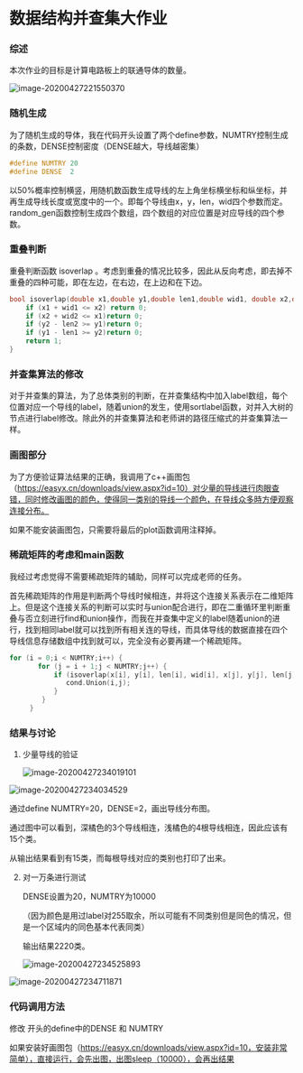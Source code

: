 # 数据结构并查集大作业

### 综述

本次作业的目标是计算电路板上的联通导体的数量。

![image-20200427221550370](C:\Users\admin\AppData\Roaming\Typora\typora-user-images\image-20200427221550370.png)

### 随机生成

为了随机生成的导体，我在代码开头设置了两个define参数，NUMTRY控制生成的条数，DENSE控制密度（DENSE越大，导线越密集）

```c++
#define NUMTRY 20
#define DENSE  2
```

以50%概率控制横竖，用随机数函数生成导线的左上角坐标横坐标和纵坐标，并再生成导线长度或宽度中的一个。即每个导线由x，y，len，wid四个参数而定。random_gen函数控制生成四个数组，四个数组的对应位置是对应导线的四个参数。

### 重叠判断

重叠判断函数 isoverlap 。考虑到重叠的情况比较多，因此从反向考虑，即去掉不重叠的四种可能，即在左边，在右边，在上边和在下边。

```c++
bool isoverlap(double x1,double y1,double len1,double wid1, double x2,double y2,double len2,double wid2 ){
    if (x1 + wid1 <= x2) return 0;
    if (x2 + wid2 <= x1)return 0;
    if (y2 - len2 >= y1)return 0;
    if (y1 - len1 >= y2)return 0;
    return 1;
}
```

### 并查集算法的修改

对于并查集的算法，为了总体类别的判断，在并查集结构中加入label数组，每个位置对应一个导线的label，随着union的发生，使用sortlabel函数，对并入大树的节点进行label修改。除此外的并查集算法和老师讲的路径压缩式的并查集算法一样。

### 画图部分

为了方便验证算法结果的正确，我调用了c++画图包（https://easyx.cn/downloads/view.aspx?id=10）对少量的导线进行肉眼查错，同时修改画图的颜色，使得同一类别的导线一个颜色，在导线众多時方便观察连接分布。

如果不能安装画图包，只需要将最后的plot函数调用注释掉。

### 稀疏矩阵的考虑和main函数

我经过考虑觉得不需要稀疏矩阵的辅助，同样可以完成老师的任务。

首先稀疏矩阵的作用是判断两个导线时候相连，并将这个连接关系表示在二维矩阵上。但是这个连接关系的判断可以实时与union配合进行，即在二重循环里判断重叠与否立刻进行find和union操作，而我在并查集中定义的label随着union的进行，找到相同label就可以找到所有相关连的导线，而具体导线的数据直接在四个导线信息存储数组中找到就可以，完全没有必要再建一个稀疏矩阵。

```c++
for (i = 0;i < NUMTRY;i++) {
       for (j = i + 1;j < NUMTRY;j++) {
           if (isoverlap(x[i], y[i], len[i], wid[i], x[j], y[j], len[j], wid[j])&& cond.Different(i, j)) {
              cond.Union(i,j);
           }
        }
     }
```

### 结果与讨论

1. 少量导线的验证

   ![image-20200427234019101](C:\Users\admin\AppData\Roaming\Typora\typora-user-images\image-20200427234019101.png)

![image-20200427234034529](C:\Users\admin\AppData\Roaming\Typora\typora-user-images\image-20200427234034529.png)

通过define NUMTRY=20，DENSE=2，画出导线分布图。

通过图中可以看到，深橘色的3个导线相连，浅橘色的4根导线相连，因此应该有15个类。

从输出结果看到有15类，而每根导线对应的类别也打印了出来。

2. 对一万条进行测试

   DENSE设置为20，NUMTRY为10000

   （因为颜色是用过label对255取余，所以可能有不同类别但是同色的情况，但是一个区域内的同色基本代表同类）

   输出结果2220类。

   ![image-20200427234525893](C:\Users\admin\AppData\Roaming\Typora\typora-user-images\image-20200427234525893.png)

![image-20200427234711871](C:\Users\admin\AppData\Roaming\Typora\typora-user-images\image-20200427234711871.png)

### 代码调用方法

修改 开头的define中的DENSE 和 NUMTRY

如果安装好画图包（https://easyx.cn/downloads/view.aspx?id=10，安装非常简单），直接运行，会先出图，出图sleep（10000），会再出结果